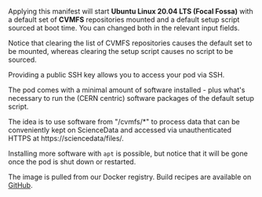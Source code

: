 Applying this manifest will start **Ubuntu Linux 20.04 LTS (Focal Fossa)**
with a default set of **CVMFS** repositories mounted and a default setup script
sourced at boot time. You can changed both in the relevant input fields.

Notice that clearing the list of CVMFS repositories causes the default set to
be mounted, whereas clearing the setup script causes no script to be sourced.

Providing a public SSH key allows you to access your pod via SSH.

The pod comes with a minimal amount of software installed - plus what's necessary
to run the (CERN centric) software packages of the default setup script.

The idea is to use software from "/cvmfs/*" to process data that can be conveniently
kept on ScienceData and accessed via unauthenticated HTTPS at https&colon;//sciencedata/files/.

Installing more software with `apt` is possible, but notice that it will be gone
once the pod is shut down or restarted.

The image is pulled from our Docker registry. Build recipes are available on
[GitHub](https://github.com/deic-dk/sciencedata_images).

